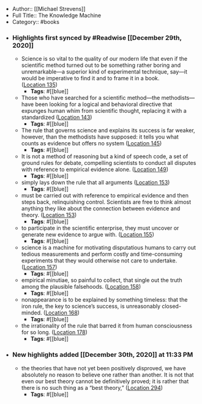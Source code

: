 - Author:: [[Michael Strevens]]
- Full Title:: The Knowledge Machine
- Category:: #books
- ### Highlights first synced by #Readwise [[December 29th, 2020]]
    - Science is so vital to the quality of our modern life that even if the scientific method turned out to be something rather boring and unremarkable—a superior kind of experimental technique, say—it would be imperative to find it and to frame it in a book. ([Location 135](https://readwise.io/to_kindle?action=open&asin=B085SSXY45&location=135))
        - **Tags**: #[[blue]]
    - Those who have searched for a scientific method—the methodists—have been looking for a logical and behavioral directive that expunges human whim from scientific thought, replacing it with a standardized ([Location 143](https://readwise.io/to_kindle?action=open&asin=B085SSXY45&location=143))
        - **Tags**: #[[blue]]
    - The rule that governs science and explains its success is far weaker, however, than the methodists have supposed: it tells you what counts as evidence but offers no system ([Location 145](https://readwise.io/to_kindle?action=open&asin=B085SSXY45&location=145))
        - **Tags**: #[[blue]]
    - It is not a method of reasoning but a kind of speech code, a set of ground rules for debate, compelling scientists to conduct all disputes with reference to empirical evidence alone. ([Location 149](https://readwise.io/to_kindle?action=open&asin=B085SSXY45&location=149))
        - **Tags**: #[[blue]]
    - simply lays down the rule that all arguments ([Location 153](https://readwise.io/to_kindle?action=open&asin=B085SSXY45&location=153))
        - **Tags**: #[[blue]]
    - must be carried out with reference to empirical evidence and then steps back, relinquishing control. Scientists are free to think almost anything they like about the connection between evidence and theory. ([Location 153](https://readwise.io/to_kindle?action=open&asin=B085SSXY45&location=153))
        - **Tags**: #[[blue]]
    - to participate in the scientific enterprise, they must uncover or generate new evidence to argue with. ([Location 155](https://readwise.io/to_kindle?action=open&asin=B085SSXY45&location=155))
        - **Tags**: #[[blue]]
    - science is a machine for motivating disputatious humans to carry out tedious measurements and perform costly and time-consuming experiments that they would otherwise not care to undertake. ([Location 157](https://readwise.io/to_kindle?action=open&asin=B085SSXY45&location=157))
        - **Tags**: #[[blue]]
    - empirical minutiae, so painful to collect, that single out the truth among the plausible falsehoods. ([Location 158](https://readwise.io/to_kindle?action=open&asin=B085SSXY45&location=158))
        - **Tags**: #[[blue]]
    - nonappearance is to be explained by something timeless: that the iron rule, the key to science’s success, is unreasonably closed-minded. ([Location 168](https://readwise.io/to_kindle?action=open&asin=B085SSXY45&location=168))
        - **Tags**: #[[blue]]
    - the irrationality of the rule that barred it from human consciousness for so long. ([Location 178](https://readwise.io/to_kindle?action=open&asin=B085SSXY45&location=178))
        - **Tags**: #[[blue]]
- ### New highlights added [[December 30th, 2020]] at 11:33 PM
    - the theories that have not yet been positively disproved, we have absolutely no reason to believe one rather than another. It is not that even our best theory cannot be definitively proved; it is rather that there is no such thing as a “best theory,” ([Location 294](https://readwise.io/to_kindle?action=open&asin=B085SSXY45&location=294))
        - **Tags**: #[[blue]]
